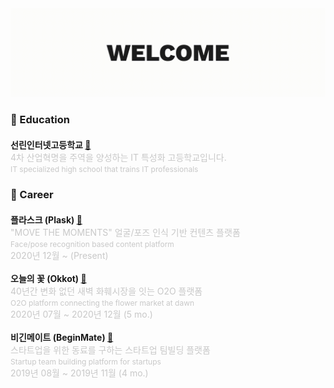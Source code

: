 <center>
<img src="assets/banner.gif" alt="drawing">
</center>

### <b> 🏫 Education </b>

<div style="margin-top: 20px; margin-bottom: 20px;">
    <span id="title"><b>선린인터넷고등학교 <a href="http://sunrint.hs.kr">🔗</a></b></span>
    <br>
    <span id="description" style="color: #C8C8C8">4차 산업혁명을 주역을 양성하는 IT 특성화 고등학교입니다.</span><br>
    <span id="description" style="font-size: 12px; color: #C8C8C8">IT specialized high school that trains IT professionals</span>
</div>

### <b> 🏢 Career </b>

<div style="margin-top: 20px;">
    <span id="title"><b>플라스크 (Plask) <a href="https://myplask.com">🔗</a></b></span>
    <br>
    <span id="description" style="color: #C8C8C8">"MOVE THE MOMENTS" 얼굴/포즈 인식 기반 컨텐츠 플랫폼</span><br>
    <span id="description" style="font-size: 12px; color: #C8C8C8">Face/pose recognition based content platform</span>
    <br>
    <span id="description" style="color: #C8C8C8">2020년 12월 ~ (Present)<span>
</div>
<br>
<div>
    <span id="title"><b>오늘의 꽃 (Okkot) <a href="https://okkot.com">🔗</a></b></span>
    <br>
    <span id="description" style="color: #C8C8C8">40년간 변화 없던 새벽 화훼시장을 잇는 O2O 플랫폼</span><br>
    <span id="description" style="font-size: 12px; color: #C8C8C8">O2O platform connecting the flower market at dawn</span>
    <br>
    <span id="description" style="color: #C8C8C8">2020년 07월 ~ 2020년 12월 (5 mo.)</span>
</div>
<br>
<div>
    <span id="title"><b>비긴메이트 (BeginMate) <a href="https://beginmate.com">🔗</a></b></span>
    <br>
     <span id="description" style="color: #C8C8C8">스타트업을 위한 동료를 구하는 스타트업 팀빌딩 플랫폼</span><br>
     <span id="description" style="font-size: 12px; color: #C8C8C8">Startup team building platform for startups</span>
    <br>
    <span id="description" style="color: #C8C8C8">2019년 08월 ~ 2019년 11월 (4 mo.)</span>
<div>
